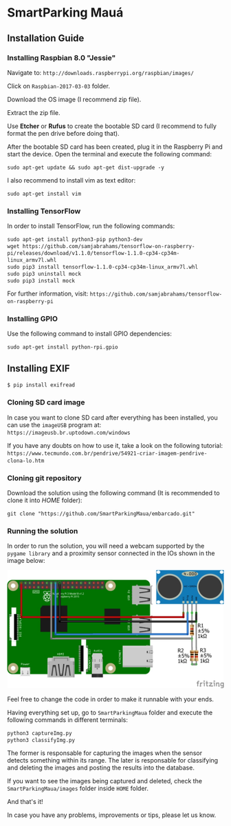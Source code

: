 # SmartParking Mauá


## Installation Guide


### Installing Raspbian 8.0 "Jessie"
Navigate to: ``http://downloads.raspberrypi.org/raspbian/images/``

Click on ``Raspbian-2017-03-03`` folder.

Download the OS image (I recommend zip file).

Extract the zip file.

Use **Etcher** or **Rufus** to create the bootable SD card (I recommend to fully format the pen drive before doing that).

After the bootable SD card has been created, plug it in the Raspberry Pi and start the device. Open the terminal and execute the following command:
```
sudo apt-get update && sudo apt-get dist-upgrade -y
```

I also recommend to install vim as text editor:
```
sudo apt-get install vim
```


### Installing TensorFlow
In order to install TensorFlow, run the following commands:
```
sudo apt-get install python3-pip python3-dev
wget https://github.com/samjabrahams/tensorflow-on-raspberry-pi/releases/download/v1.1.0/tensorflow-1.1.0-cp34-cp34m-linux_armv7l.whl
sudo pip3 install tensorflow-1.1.0-cp34-cp34m-linux_armv7l.whl
sudo pip3 uninstall mock
sudo pip3 install mock
```
For further information, visit: ``https://github.com/samjabrahams/tensorflow-on-raspberry-pi``


### Installing GPIO
Use the following command to install GPIO dependencies:
```
sudo apt-get install python-rpi.gpio
```
## Installing EXIF
```
$ pip install exifread
```

### Cloning SD card image
In case you want to clone SD card after everything has been installed, you can use the ``imageUSB`` program at: ``https://imageusb.br.uptodown.com/windows``

If you have any doubts on how to use it, take a look on the following tutorial: ``https://www.tecmundo.com.br/pendrive/54921-criar-imagem-pendrive-clona-lo.htm``


### Cloning git repository
Download the solution using the following command (It is recommended to clone it into *HOME* folder):
```
git clone "https://github.com/SmartParkingMaua/embarcado.git"
```

### Running the solution
In order to run the solution, you will need a webcam supported by the ``pygame library`` and a proximity sensor connected in the IOs shown in the image below:

![Sensor setup](sensor_setup.jpg?raw=true "Sensor setup")

Feel free to change the code in order to make it runnable with your ends.

Having everything set up, go to ``SmartParkingMaua`` folder and execute the following commands in different terminals:
```
python3 captureImg.py
python3 classifyImg.py
```

The former is responsable for capturing the images when the sensor detects something within its range.
The later is responsable for classifying and deleting the images and posting the results into the database.

If you want to see the images being captured and deleted, check the ``SmartParkingMaua/images`` folder inside ``HOME`` folder.

And that's it!

In case you have any problems, improvements or tips, please let us know.
